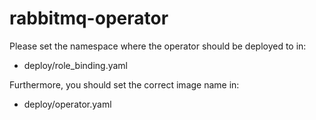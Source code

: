 # rabbitmq-operator

Please set the namespace where the operator should be deployed to in:
- deploy/role_binding.yaml

Furthermore, you should set the correct image name in:
- deploy/operator.yaml
